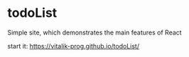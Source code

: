 # todoList
Simple site, which demonstrates the main features of React

start it: 
https://vitalik-prog.github.io/todoList/
